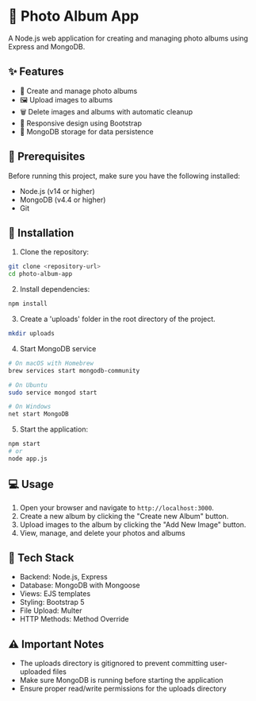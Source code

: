 # 📸 Photo Album App

A Node.js web application for creating and managing photo albums using Express and MongoDB.

## ✨ Features

- 📁 Create and manage photo albums
- 🖼️ Upload images to albums
- 🗑️ Delete images and albums with automatic cleanup
- 📱 Responsive design using Bootstrap
- 💾 MongoDB storage for data persistence

## 🔧 Prerequisites

Before running this project, make sure you have the following installed:

- Node.js (v14 or higher)
- MongoDB (v4.4 or higher)
- Git

## 🚀 Installation

1. Clone the repository:
```bash
git clone <repository-url>
cd photo-album-app
```

2. Install dependencies:
```bash
npm install
```

3. Create a 'uploads' folder in the root directory of the project.
```bash
mkdir uploads
```

4. Start MongoDB service 
```bash
# On macOS with Homebrew
brew services start mongodb-community

# On Ubuntu
sudo service mongod start

# On Windows
net start MongoDB
```

5. Start the application:
```bash
npm start
# or
node app.js
```

## 💻 Usage

1. Open your browser and navigate to `http://localhost:3000`.
2. Create a new album by clicking the "Create new Album" button.
3. Upload images to the album by clicking the "Add New Image" button.
4. View, manage, and delete your photos and albums

## 🔨 Tech Stack

- Backend: Node.js, Express
- Database: MongoDB with Mongoose
- Views: EJS templates
- Styling: Bootstrap 5
- File Upload: Multer
- HTTP Methods: Method Override

## ⚠️ Important Notes
- The uploads directory is gitignored to prevent committing user-uploaded files
- Make sure MongoDB is running before starting the application
- Ensure proper read/write permissions for the uploads directory